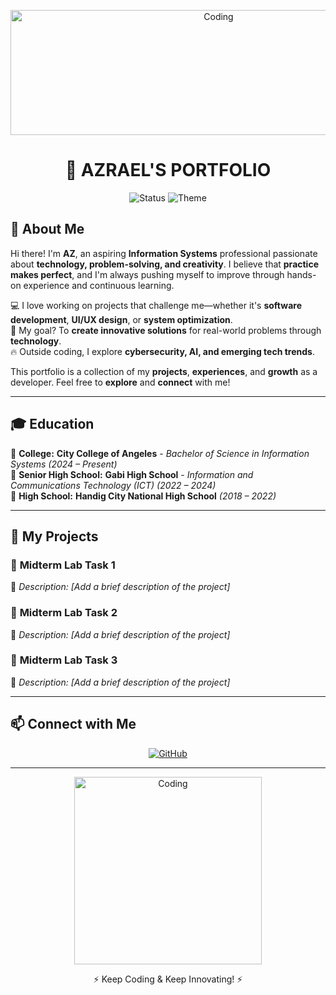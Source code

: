 
<p align="center">
  <img src="https://media3.giphy.com/media/LMcB8XospGZO8UQq87/giphy.gif" alt="Coding" width="650" height="200">
</p>

<h1 align="center">🚀 AZRAEL'S PORTFOLIO</h1>
<p align="center">
  <img src="https://img.shields.io/badge/Status-Active-green?style=for-the-badge&logo=github" alt="Status">
  <img src="https://img.shields.io/badge/Theme-Midnight%20Black-000000?style=for-the-badge" alt="Theme">
</p>

## 🌟 About Me
Hi there! I'm **AZ**, an aspiring **Information Systems** professional passionate about **technology, problem-solving, and creativity**. I believe that **practice makes perfect**, and I'm always pushing myself to improve through hands-on experience and continuous learning.  

💻 I love working on projects that challenge me—whether it's **software development**, **UI/UX design**, or **system optimization**.  
🚀 My goal? To **create innovative solutions** for real-world problems through **technology**.  
🔥 Outside coding, I explore **cybersecurity, AI, and emerging tech trends**.  

This portfolio is a collection of my **projects**, **experiences**, and **growth** as a developer. Feel free to **explore** and **connect** with me!

---

## 🎓 Education  
📌 **College:** **City College of Angeles** - *Bachelor of Science in Information Systems* *(2024 – Present)*  
📌 **Senior High School:** **Gabi High School** - *Information and Communications Technology (ICT)* *(2022 – 2024)*  
📌 **High School:** **Handig City National High School** *(2018 – 2022)*  

---

## 🚀 My Projects  
### 🔹 **Midterm Lab Task 1**  
📌 *Description: [Add a brief description of the project]*  

### 🔹 **Midterm Lab Task 2**  
📌 *Description: [Add a brief description of the project]*  

### 🔹 **Midterm Lab Task 3**  
📌 *Description: [Add a brief description of the project]*  

---

## 📫 Connect with Me  
<p align="center">
  <a href="https://github.com/YourGitHubUsername">
    <img src="https://img.shields.io/badge/GitHub-000000?style=for-the-badge&logo=github" alt="GitHub">
  </a>
</p>

---

<p align="center">
  <img src="https://media3.giphy.com/media/qgQUggAC3Pfv687qPC/giphy.gif" alt="Coding" width="300">
</p>
<p align="center">⚡ Keep Coding & Keep Innovating! ⚡</p>
